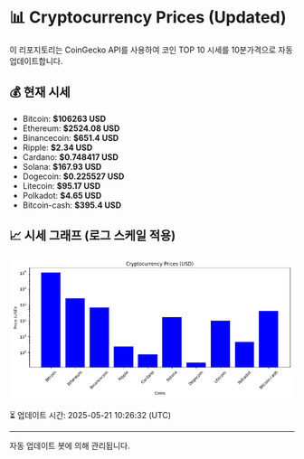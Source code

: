 
# 📊 Cryptocurrency Prices (Updated)

이 리포지토리는 CoinGecko API를 사용하여 코인 TOP 10 시세를 10분가격으로 자동 업데이트합니다.

## 💰 현재 시세
- Bitcoin: **$106263 USD**
- Ethereum: **$2524.08 USD**
- Binancecoin: **$651.4 USD**
- Ripple: **$2.34 USD**
- Cardano: **$0.748417 USD**
- Solana: **$167.93 USD**
- Dogecoin: **$0.225527 USD**
- Litecoin: **$95.17 USD**
- Polkadot: **$4.65 USD**
- Bitcoin-cash: **$395.4 USD**

## 📈 시세 그래프 (로그 스케일 적용)
![Crypto Prices](crypto_prices.png)

⏳ 업데이트 시간: 2025-05-21 10:26:32 (UTC)

---
자동 업데이트 봇에 의해 관리됩니다.
